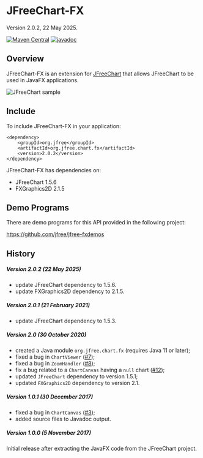 JFreeChart-FX
=============

Version 2.0.2, 22 May 2025.

[![Maven Central](https://img.shields.io/maven-central/v/org.jfree/org.jfree.chart.fx)](https://central.sonatype.com/artifact/org.jfree/org.jfree.chart.fx/versions) [![javadoc](https://javadoc.io/badge2/org.jfree/org.jfree.chart.fx/javadoc.svg)](https://javadoc.io/doc/org.jfree/org.jfree.chart.fx)

Overview
--------
JFreeChart-FX is an extension for [JFreeChart](https://github.com/jfree/jfreechart "JFreeChart Project Page at GitHub") 
that allows JFreeChart to be used in JavaFX applications.  

![JFreeChart sample](http://jfree.org/jfreechart/images/coffee_prices.png)


Include
-------
To include JFreeChart-FX in your application:

    <dependency>
        <groupId>org.jfree</groupId>
        <artifactId>org.jfree.chart.fx</artifactId>
        <version>2.0.2</version>
    </dependency>

JFreeChart-FX has dependencies on:

* JFreeChart 1.5.6
* FXGraphics2D 2.1.5


Demo Programs
-------------
There are demo programs for this API provided in the following project:

https://github.com/jfree/jfree-fxdemos


History
-------

##### Version 2.0.2 (22 May 2025)

- update JFreeChart dependency to 1.5.6.
- update FXGraphics2D dependency to 2.1.5.

##### Version 2.0.1 (21 February 2021)

- update JFreeChart dependency to 1.5.3.

##### Version 2.0 (30 October 2020)

- created a Java module `org.jfree.chart.fx` (requires Java 11 or later);
- fixed a bug in `ChartViewer` ([#7](https://github.com/jfree/jfreechart-fx/issues/7));
- fixed a bug in `ZoomHandler` ([#8](https://github.com/jfree/jfreechart-fx/issues/8));
- fix a bug related to a `ChartCanvas` having a `null` chart ([#12](https://github.com/jfree/jfreechart-fx/issues/12));
- updated `JFreeChart` dependency to version 1.5.1;
- updated `FXGraphics2D` dependency to version 2.1.

##### Version 1.0.1 (30 December 2017)

- fixed a bug in `ChartCanvas` ([#3](https://github.com/jfree/jfreechart-fx/issues/3));
- added source files to Javadoc output.

##### Version 1.0.0 (5 November 2017)

Initial release after extracting the JavaFX code from the JFreeChart project.
